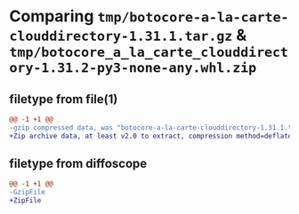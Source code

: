 # Comparing `tmp/botocore-a-la-carte-clouddirectory-1.31.1.tar.gz` & `tmp/botocore_a_la_carte_clouddirectory-1.31.2-py3-none-any.whl.zip`

## filetype from file(1)

```diff
@@ -1 +1 @@
-gzip compressed data, was "botocore-a-la-carte-clouddirectory-1.31.1.tar", last modified: Sat Jul  8 01:42:04 2023, max compression
+Zip archive data, at least v2.0 to extract, compression method=deflate
```

## filetype from diffoscope

```diff
@@ -1 +1 @@
-GzipFile
+ZipFile
```

